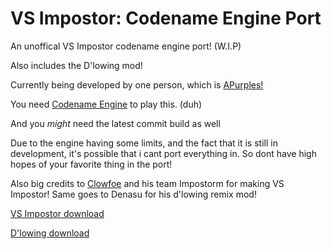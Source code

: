 # VS Impostor: Codename Engine Port
An unoffical VS Impostor codename engine port! (W.I.P)

Also includes the D'lowing mod!

Currently being developed by one person, which is [APurples!](https://twitter.com/fake_apurples)

You need [Codename Engine](https://github.com/FNF-CNE-Devs/CodenameEngine) to play this. (duh)

And you *might* need the latest commit build as well

Due to the engine having some limits, and the fact that it is still in development, it's possible that i cant port everything in. So dont have high hopes of your favorite thing in the port!

Also big credits to [Clowfoe](https://twitter.com/clowfoe) and his team Impostorm for making VS Impostor!
Same goes to Denasu for his d'lowing remix mod!

[VS Impostor download](https://gamebanana.com/mods/55652)

[D'lowing download](https://gamebanana.com/mods/386576)